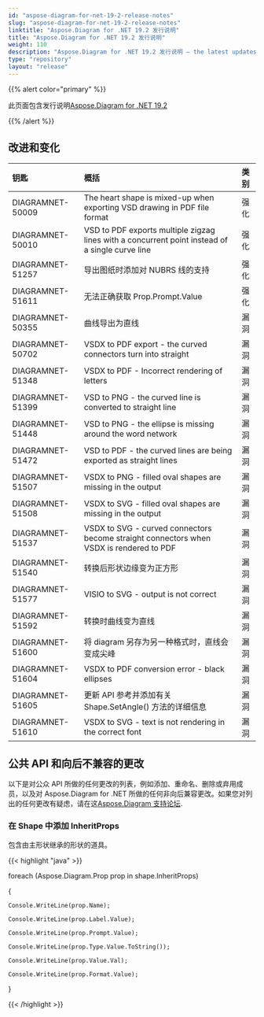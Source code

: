 ```yaml
---
id: "aspose-diagram-for-net-19-2-release-notes"
slug: "aspose-diagram-for-net-19-2-release-notes"
linktitle: "Aspose.Diagram for .NET 19.2 发行说明"
title: "Aspose.Diagram for .NET 19.2 发行说明"
weight: 110
description: "Aspose.Diagram for .NET 19.2 发行说明 – the latest updates and fixes."
type: "repository"
layout: "release"
---
```

{{% alert color="primary" %}} 

此页面包含发行说明[Aspose.Diagram for .NET 19.2](https://www.nuget.org/packages/Aspose.Diagram/19.2.0)

{{% /alert %}} 
## **改进和变化**

|**钥匙**|**概括**|**类别**|
|:- |:- |:- |
|DIAGRAMNET-50009|The heart shape is mixed-up when exporting VSD drawing in PDF file format|强化|
|DIAGRAMNET-50010|VSD to PDF exports multiple zigzag lines with a concurrent point instead of a single curve line|强化|
|DIAGRAMNET-51257|导出图纸时添加对 NUBRS 线的支持|强化|
|DIAGRAMNET-51611|无法正确获取 Prop.Prompt.Value|强化|
|DIAGRAMNET-50355|曲线导出为直线|漏洞|
|DIAGRAMNET-50702|VSDX to PDF export - the curved connectors turn into straight|漏洞|
|DIAGRAMNET-51348|VSDX to PDF - Incorrect rendering of letters|漏洞|
|DIAGRAMNET-51399|VSD to PNG - the curved line is converted to straight line|漏洞|
|DIAGRAMNET-51448|VSD to PNG - the ellipse is missing around the word network|漏洞|
|DIAGRAMNET-51472|VSD to PDF - the curved lines are being exported as straight lines|漏洞|
|DIAGRAMNET-51507|VSDX to PNG - filled oval shapes are missing in the output|漏洞|
|DIAGRAMNET-51508|VSDX to SVG - filled oval shapes are missing in the output|漏洞|
|DIAGRAMNET-51537|VSDX to SVG - curved connectors become straight connectors when VSDX is rendered to PDF|漏洞|
|DIAGRAMNET-51540|转换后形状边缘变为正方形|漏洞|
|DIAGRAMNET-51577|VISIO to SVG - output is not correct|漏洞|
|DIAGRAMNET-51592|转换时曲线变为直线|漏洞|
|DIAGRAMNET-51600|将 diagram 另存为另一种格式时，直线会变成尖峰|漏洞|
|DIAGRAMNET-51604|VSDX to PDF conversion error - black ellipses|漏洞|
|DIAGRAMNET-51605|更新 API 参考并添加有关 Shape.SetAngle() 方法的详细信息|漏洞|
|DIAGRAMNET-51610|VSDX to SVG - text is not rendering in the correct font|漏洞|
## **公共 API 和向后不兼容的更改**
以下是对公众 API 所做的任何更改的列表，例如添加、重命名、删除或弃用成员，以及对 Aspose.Diagram for .NET 所做的任何非向后兼容更改。如果您对列出的任何更改有疑虑，请在这[Aspose.Diagram 支持论坛](https://forum.aspose.com/c/diagram/17).
### **在 Shape 中添加 InheritProps**
包含由主形状继承的形状的道具。

{{< highlight "java" >}}

  foreach (Aspose.Diagram.Prop prop in shape.InheritProps)

{

    Console.WriteLine(prop.Name);

    Console.WriteLine(prop.Label.Value);

    Console.WriteLine(prop.Prompt.Value);

    Console.WriteLine(prop.Type.Value.ToString());

    Console.WriteLine(prop.Value.Val);

    Console.WriteLine(prop.Format.Value);

}

{{< /highlight >}}
